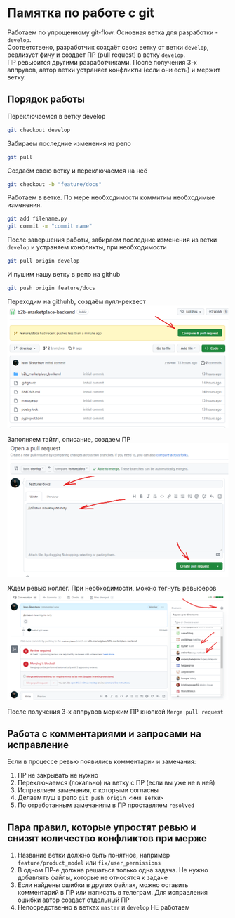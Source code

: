 # Памятка по работе с git
Работаем по упрощенному git-flow. Основная ветка для разработки - `develop`. <br>
Соответствено, разработчик создаёт свою ветку от ветки `develop`, реализует фичу и создает ПР (pull request) в ветку `develop`.<br>
ПР ревьюится другими разработчиками. После получения 3-х аппрувов, автор ветки устраняет конфликты (если они есть) и мержит ветку.

## Порядок работы
Переключаемся в ветку develop
```sh
git checkout develop
```
Забираем последние изменения из репо
```sh
git pull
```
Создаём свою ветку и переключаемся на неё
```sh
git checkout -b "feature/docs"
```
Работаем в ветке. По мере необходимости коммитим необходимые изменения.
```sh
git add filename.py
git commit -m "commit name"
```
После завершения работы, забираем последние изменения из ветки `develop` и устраняем конфликты, при необходимости
```sh
git pull origin develop
```
И пушим нашу ветку в репо на github
```sh
git push origin feature/docs
```
Переходим на githuhb, создаём пулл-реквест
![Alt text](compare_and_pr.png)

Заполняем тайтл, описание, создаем ПР
![Alt text](pr_details.png)

Ждем ревью коллег. При необходимости, можно тегнуть ревьюеров
![Alt text](reviewers.png)

После получения 3-х аппрувов мержим ПР кнопкой `Merge pull request`


## Работа с комментариями и запросами на исправление
Если в процессе ревью появились комментарии и замечания:
1. ПР не закрывать не нужно
2. Переключаемся (локально) на ветку с ПР (если вы уже не в ней)
3. Исправляем замечания, с которыми согласны
4. Делаем пуш в репо ```git push origin <имя ветки>```
5. По отработанным замечаниям в ПР проставляем `resolved`

## Пара правил, которые упростят ревью и снизят количество конфликтов при мерже
1. Название ветки должно быть понятное, например `feature/product_model` или `fix/user_permissions`
2. В одном ПР-е должна решаться только одна задача. Не нужно добавлять файлы, которые не относятся к задаче
3. Если найдены ошибки в других файлах, можно оставить комментарий в ПР или написать в телеграм. Для исправления ошибки автор создаст отдельный ПР
4. Непосредственно в ветках `master` и `develop` НЕ работаем
